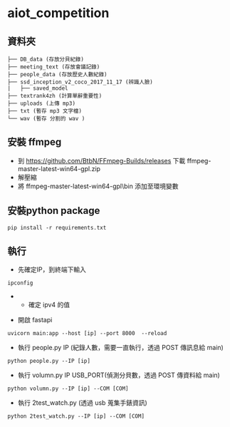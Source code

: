 # aiot_competition
## 資料夾
```
├── DB_data (存放分貝紀錄)
├── meeting_text (存放會議記錄)
├── people_data (存放歷史人數紀錄)
├── ssd_inception_v2_coco_2017_11_17 (辨識人臉)
|   ├── saved_model
├── textrank4zh (計算單辭重要性)
├── uploads (上傳 mp3)
├── txt (暫存 mp3 文字檔)
└── wav (暫存 分割的 wav )
```

## 安裝 ffmpeg
* 到 https://github.com/BtbN/FFmpeg-Builds/releases 下載 ffmpeg-master-latest-win64-gpl.zip
* 解壓縮
* 將 ffmpeg-master-latest-win64-gpl\bin 添加至環境變數

## 安裝python package
```
pip install -r requirements.txt
```

## 執行
* 先確定IP，到終端下輸入
```
ipconfig   
```
* * 確定 ipv4 的值

* 開啟 fastapi 
```
uvicorn main:app --host [ip] --port 8000  --reload
```


* 執行 people.py IP (紀錄人數，需要一直執行，透過 POST 傳訊息給 main)
```
python people.py --IP [ip]
```

* 執行 volumn.py IP USB_PORT(偵測分貝數，透過 POST 傳資料給 main)
```
python volumn.py --IP [ip] --COM [COM]
```
* 執行 2test_watch.py (透過 usb 蒐集手錶資訊)
```
python 2test_watch.py --IP [ip] --COM [COM]
```